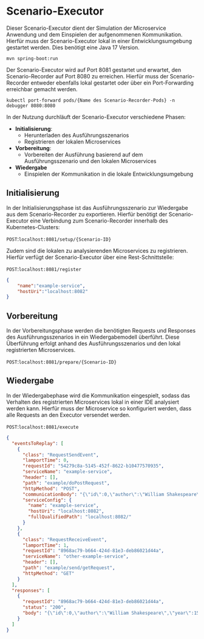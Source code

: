 # Scenario-Executor

Dieser Scenario-Executor dient der Simulation der Microservice Anwendung und dem Einspielen der aufgenommenen Kommunikation.
Hierfür muss der Scenario-Executor lokal in einer Entwicklungsumgebung gestartet werden.
Dies benötigt eine Java 17 Version.

``mvn spring-boot:run``

Der Scenario-Executor wird auf Port 8081 gestartet und erwartet, den Scenario-Recorder auf Port 8080 zu erreichen.
Hierfür muss der Scenario-Recorder entweder ebenfalls lokal gestartet oder über ein Port-Forwarding erreichbar gemacht werden.

``kubectl port-forward pods/{Name des Scenario-Recorder-Pods} -n debugger 8080:8080``

In der Nutzung durchläuft der Scenario-Executor verschiedene Phasen:
- **Initialisierung**: 
  - Herunterladen des Ausführungsszenarios
  - Registrieren der lokalen Microservices
- **Vorbereitung**:
  - Vorbereiten der Ausführung basierend auf dem Ausführungsszenario und den lokalen Microservices
- **Wiedergabe**
  - Einspielen der Kommunikation in die lokale Entwicklungsumgebung

## Initialisierung

In der Initialisierungsphase ist das Ausführungsszenario zur Wiedergabe aus dem Scenario-Recorder zu exportieren.
Hierfür benötigt der Scenario-Executor eine Verbindung zum Scenario-Recorder innerhalb des Kubernetes-Clusters:

``POST``:``localhost:8081/setup/{Scenario-ID}``

Zudem sind die lokalen zu analysierenden Microservices zu registrieren. Hierfür verfügt der Scenario-Executor über eine Rest-Schnittstelle:

``POST``:``localhost:8081/register``
````json
{
    "name":"example-service",
    "hostUri":"localhost:8082"
}
````

## Vorbereitung

In der Vorbereitungsphase werden die benötigten Requests und Responses des Ausführungsszenarios in ein Wiedergabemodell überführt.
Diese Überführung erfolgt anhand des Ausführungsszenarios und den lokal registrierten Microservices.

``POST``:``localhost:8081/prepare/{Scenario-ID}``

## Wiedergabe

In der Wiedergabephase wird die Kommunikation eingespielt, sodass das Verhalten des registrierten Microservices lokal in einer IDE analysiert werden kann.
Hierfür muss der Microservice so konfiguriert werden, dass alle Requests an den Executor versendet werden.

``POST``:``localhost:8081/execute``
````json
{
  "eventsToReplay": [
    {
      "class": "RequestSendEvent",
      "lamportTime": 0,
      "requestId": "54279c8a-5145-452f-8622-b10477570935",
      "serviceName": "example-service",
      "header": [],
      "path": "example/doPostRequest",
      "httpMethod": "POST",
      "communicationBody": "{\"id\":0,\"author\":\"William Shakespeare\",\"year\":1595,\"type\":\"paperback\",\"pages\":200,\"publisher\":\"PublisherA\",\"language\":\"English\",\"ISBN-10\":\"1234567890\",\"ISBN-13\":\"123-1234567890\"}",
      "serviceConfig": {
        "name": "example-service",
        "hostUri": "localhost:8082",
        "fullQualifiedPath": "localhost:8082/"
      }
    },
    {
      "class": "RequestReceiveEvent",
      "lamportTime": 1,
      "requestId": "8968ac79-b664-424d-81e3-deb86021d44a",
      "serviceName": "other-example-service",
      "header": [],
      "path": "example/send/getRequest",
      "httpMethod": "GET"
    }
  ],
  "responses": [
    {
      "requestId": "8968ac79-b664-424d-81e3-deb86021d44a",
      "status": "200",
      "body": "{\"id\":0,\"author\":\"William Shakespeare\",\"year\":1595,\"type\":\"paperback\",\"pages\":200,\"publisher\":\"PublisherA\",\"language\":\"English\",\"ISBN-10\":\"1234567890\",\"ISBN-13\":\"123-1234567890\"}"
    }
  ]
}
````